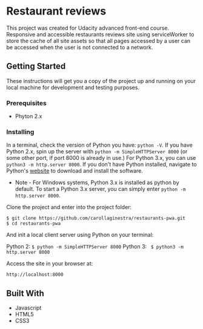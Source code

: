 # Restaurant reviews

This project was created for Udacity advanced front-end course. Responsive and accessible restaurants reviews site using serviceWorker to store the cache of all site assets so that all pages accessed by a user can be accessed when the user is not connected to a network.

## Getting Started

These instructions will get you a copy of the project up and running on your local machine for development and testing purposes.

### Prerequisites

* Phyton 2.x

### Installing

In a terminal, check the version of Python you have: ```python -V```. If you have Python 2.x, spin up the server with ```python -m SimpleHTTPServer 8000``` (or some other port, if port 8000 is already in use.) For Python 3.x, you can use ```python3 -m http.server 8000```. If you don't have Python installed, navigate to Python's [website](https://www.python.org/) to download and install the software.
* Note - For Windows systems, Python 3.x is installed as python by default. To start a Python 3.x server, you can simply enter ```python -m http.server 8000```.

Clone the project and enter into the project folder:

```
$ git clone https://github.com/carollaginestra/restaurants-pwa.git
$ cd restaurants-pwa
```

And init a local client server using Python on your terminal:

Python 2: ``` $ python -m SimpleHTTPServer 8000 ```
Python 3: ``` $ python3 -m http.server 8000```

Access the site in your browser at:
``` 
http://localhost:8000
``` 

## Built With

* Javascript
* HTML5
* CSS3